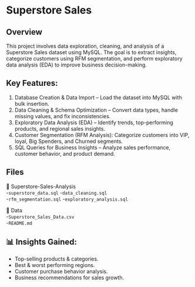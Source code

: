 # Superstore Sales

## Overview
This project involves data exploration, cleaning, and analysis of a Superstore Sales dataset using MySQL. The goal is to extract insights, categorize customers using RFM segmentation, and perform exploratory data analysis (EDA) to improve business decision-making.

##  Key Features:
1. Database Creation & Data Import – Load the dataset into MySQL with bulk insertion.
2. Data Cleaning & Schema Optimization – Convert data types, handle missing values, and fix inconsistencies.
3. Exploratory Data Analysis (EDA) – Identify trends, top-performing products, and regional sales insights.
4. Customer Segmentation (RFM Analysis): Categorize customers into VIP, loyal, Big Spenders, and Churned segments.
5. SQL Queries for Business Insights – Analyze sales performance, customer behavior, and product demand.

## Files
📁 Superstore-Sales-Analysis  
-`superstore_data.sql`
-`data_cleaning.sql`      
-`rfm_segmentation.sql`
-`exploratory_analysis.sql`

📂 Data  
-`Superstore_Sales_Data.csv`    
-`README.md` 

## 📊 Insights Gained:
- Top-selling products & categories.
- Best & worst performing regions.
- Customer purchase behavior analysis.
- Business recommendations for sales growth.
